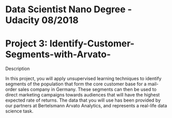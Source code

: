 # Data Scientist Nano Degree - Udacity 08/2018
# Project 3: Identify-Customer-Segments-with-Arvato-
Description

In this project, you will apply unsupervised learning techniques to identify segments of the population that form the core customer base for a mail-order sales company in Germany. These segments can then be used to direct marketing campaigns towards audiences that will have the highest expected rate of returns. The data that you will use has been provided by our partners at Bertelsmann Arvato Analytics, and represents a real-life data science task.
